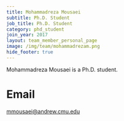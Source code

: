 ```yaml
---
title: Mohammadreza Mousaei
subtitle: Ph.D. Student
job_title: Ph.D. Student
category: phd_student
join_year: 2017
layout: team_member_personal_page
image: /img/team/mohammadrezam.png
hide_footer: true
---
```


Mohammadreza Mousaei is a Ph.D. student.

# Email #
mmousaei@andrew.cmu.edu
